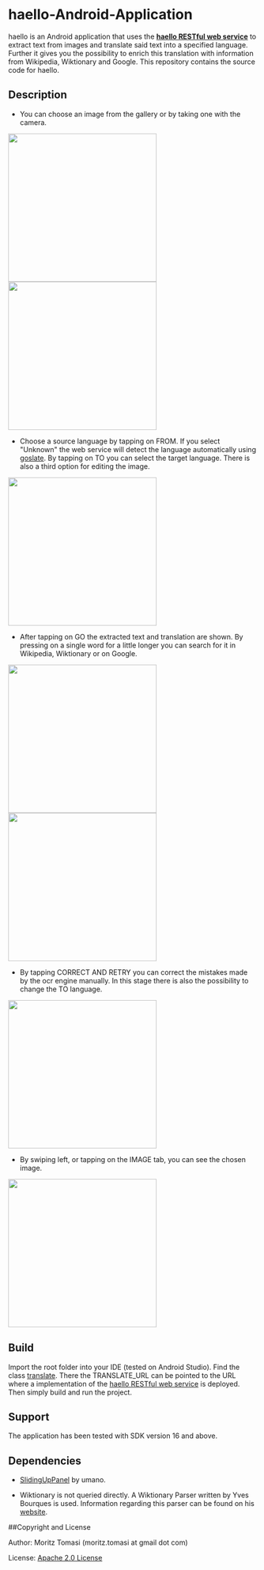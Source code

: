 haello-Android-Application
==========================

haello is an Android application that uses the [**haello RESTful web service**](https://github.com/2lastview/haello-Rest-Service)
to extract text from images and translate said text into a specified language. Further it gives you
the possibility to enrich this translation with information from Wikipedia, Wiktionary and Google. This
repository contains the source code for haello.

## Description

* You can choose an image from the gallery or by taking one with the camera.

<img src="https://github.com/2lastview/haello-Android-Application/blob/master/screenshots/1.1.png" width="300px" />
<img src="https://github.com/2lastview/haello-Android-Application/blob/master/screenshots/1.2.png" width="300px" />

* Choose a source language by tapping on FROM. If you select "Unknown" the web service will
detect the language automatically using [goslate](http://pythonhosted.org/goslate/).
By tapping on TO you can select the target language. There is also a third option for editing the image.

<img src="https://github.com/2lastview/haello-Android-Application/blob/master/screenshots/2.png" width="300px" />

* After tapping on GO the extracted text and translation are shown. By pressing on a single word for
a little longer you can search for it in Wikipedia, Wiktionary or on Google.

<img src="https://github.com/2lastview/haello-Android-Application/blob/master/screenshots/3.1.png" width="300px" />
<img src="https://github.com/2lastview/haello-Android-Application/blob/master/screenshots/3.2.png" width="300px" />

* By tapping CORRECT AND RETRY you can correct the mistakes made by the ocr engine manually. In this
stage there is also the possibility to change the TO language.

<img src="https://github.com/2lastview/haello-Android-Application/blob/master/screenshots/4.png" width="300px" />

* By swiping left, or tapping on the IMAGE tab, you can see the chosen image.

<img src="https://github.com/2lastview/haello-Android-Application/blob/master/screenshots/5.png" width="300px" />

## Build

Import the root folder into your IDE (tested on Android Studio). Find the class [translate](https://github.com/2lastview/haello-Android-Application/blob/master/app/src/main/java/com/example/moritztomasi/clicklesstextenricherapplication/enrichment/Translate.java). There the
TRANSLATE_URL can be pointed to the URL where a implementation of the [haello RESTful web service](https://github.com/2lastview/haello-Rest-Service)
is deployed. Then simply build and run the project.

## Support

The application has been tested with SDK version 16 and above.

## Dependencies

* [SlidingUpPanel](https://github.com/umano/AndroidSlidingUpPanel) by umano.

* Wiktionary is not queried directly. A Wiktionary Parser written by Yves Bourques is used. Information
regarding this parser can be found on his [website](http://www.igrec.ca/projects/wiktionary-text-parser/).

##Copyright and License

Author: Moritz Tomasi (moritz.tomasi at gmail dot com)

License: [Apache 2.0 License](https://github.com/2lastview/haello-Android-Application/blob/master/LICENSE)
